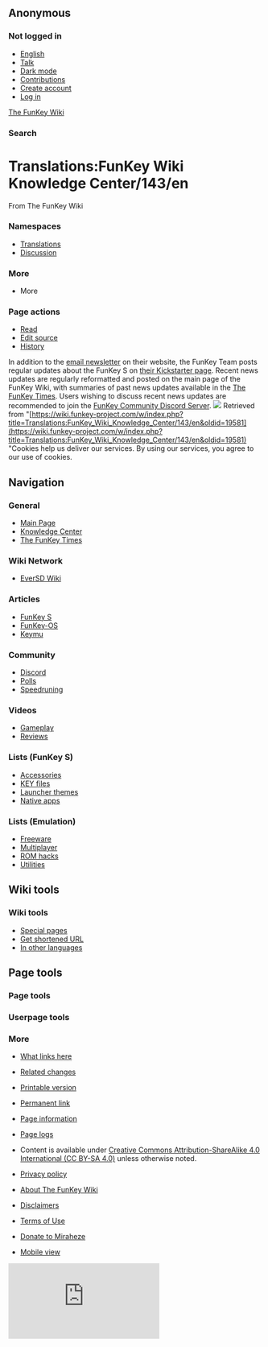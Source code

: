 ## Anonymous

### Not logged in

* [English](#)
* [Talk](/wiki/Special:MyTalk "Discussion about edits from this IP address [n]")
* [Dark mode](#)
* [Contributions](/wiki/Special:MyContributions "A list of edits made from this IP address [y]")
* [Create account](/w/index.php?title=Special:CreateAccount&returnto=Translations%3AFunKey+Wiki+Knowledge+Center%2F143%2Fen "You are encouraged to create an account and log in; however, it is not mandatory")
* [Log in](/w/index.php?title=Special:UserLogin&returnto=Translations%3AFunKey+Wiki+Knowledge+Center%2F143%2Fen "You are encouraged to log in; however, it is not mandatory [o]")

[The FunKey Wiki](/wiki/Main_Page)

### Search

# Translations:FunKey Wiki Knowledge Center/143/en

From The FunKey Wiki

### Namespaces

* [Translations](/wiki/Translations:FunKey_Wiki_Knowledge_Center/143/en)
* [Discussion](/w/index.php?title=Translations_talk:FunKey_Wiki_Knowledge_Center/143/en&action=edit&redlink=1 "Discussion about the content page (page does not exist) [t]")

### More

* More

### Page actions

* [Read](/wiki/Translations:FunKey_Wiki_Knowledge_Center/143/en)
* [Edit source](/w/index.php?title=Translations:FunKey_Wiki_Knowledge_Center/143/en&action=edit "Edit this page [e]")
* [History](/w/index.php?title=Translations:FunKey_Wiki_Knowledge_Center/143/en&action=history "Past revisions of this page [h]")

In addition to the [email newsletter](https://www.funkey-project.com/#comp-k9gow1reform) on their website, the FunKey Team posts regular updates about the FunKey S on [their Kickstarter page](https://www.kickstarter.com/projects/squonk/funkey-s-the-worlds-smallest-foldable-handheld-console/posts). Recent news updates are regularly reformatted and posted on the main page of the FunKey Wiki, with summaries of past news updates available in the [The FunKey Times](/wiki/The_FunKey_Times "The FunKey Times"). Users wishing to discuss recent news updates are recommended to join the [FunKey Community Discord Server](/wiki/FunKey_Community_Discord_Server "FunKey Community Discord Server").
![](https://wiki.funkey-project.com/wiki/Special:CentralAutoLogin/start?type=1x1) Retrieved from "[https://wiki.funkey-project.com/w/index.php?title=Translations:FunKey_Wiki_Knowledge_Center/143/en&oldid=19581](https://wiki.funkey-project.com/w/index.php?title=Translations:FunKey_Wiki_Knowledge_Center/143/en&oldid=19581) "Cookies help us deliver our services. By using our services, you agree to our use of cookies.

## Navigation

### General

* [Main Page](/wiki/Main_Page)
* [Knowledge Center](/wiki/FunKey_Wiki_Knowledge_Center)
* [The FunKey Times](/wiki/The_FunKey_Times)

### Wiki Network

* [EverSD Wiki](https://eversd.miraheze.org/wiki/Main_Page)

### Articles

* [FunKey S](/wiki/FunKey_S)
* [FunKey-OS](/wiki/FunKey-OS)
* [Keymu](/wiki/Keymu)

### Community

* [Discord](/wiki/FunKey_Community_Discord_Server)
* [Polls](/wiki/FunKey_Community_Poll)
* [Speedruning](/wiki/FunKey_Speedrun_Leaderboards)

### Videos

* [Gameplay](/wiki/List_of_games_with_FunKey_S_gameplay_footage)
* [Reviews](/wiki/The_FunKey_Times#Media_Reviews)

### Lists (FunKey S)

* [Accessories](/wiki/List_of_FunKey_S_compatible_keychain_accessories)
* [KEY files](/wiki/List_of_pre-configured_KEY_files)
* [Launcher themes](/wiki/List_of_third-party_launcher_themes)
* [Native apps](/wiki/List_of_third-party_OPK_applications)

### Lists (Emulation)

* [Freeware](/wiki/List_of_emulatable_games_(freeware))
* [Multiplayer](/wiki/List_of_games_with_hotseat_multiplayer)
* [ROM hacks](/wiki/List_of_recommended_ROM_hacks)
* [Utilities](/wiki/List_of_emulatable_utilities)

## Wiki tools

### Wiki tools

* [Special pages](/wiki/Special:SpecialPages "A list of all special pages [q]")
* [Get shortened URL](/w/index.php?title=Special:UrlShortener&url=https%3A%2F%2Fwiki.funkey-project.com%2Fwiki%2FTranslations%3AFunKey_Wiki_Knowledge_Center%2F143%2Fen)
* [In other languages](/w/index.php?title=Special:Translations&message=Translations%3AFunKey_Wiki_Knowledge_Center%2F143)

## Page tools

### Page tools

### Userpage tools

### More

* [What links here](/wiki/Special:WhatLinksHere/Translations:FunKey_Wiki_Knowledge_Center/143/en "A list of all wiki pages that link here [j]")
* [Related changes](/wiki/Special:RecentChangesLinked/Translations:FunKey_Wiki_Knowledge_Center/143/en "Recent changes in pages linked from this page [k]")
* [Printable version](javascript:print(); "Printable version of this page [p]")
* [Permanent link](/w/index.php?title=Translations:FunKey_Wiki_Knowledge_Center/143/en&oldid=19581 "Permanent link to this revision of the page")
* [Page information](/w/index.php?title=Translations:FunKey_Wiki_Knowledge_Center/143/en&action=info "More information about this page")
* [Page logs](/w/index.php?title=Special:Log&page=Translations%3AFunKey+Wiki+Knowledge+Center%2F143%2Fen)

* Content is available under [Creative Commons Attribution-ShareAlike 4.0 International (CC BY-SA 4.0)](https://creativecommons.org/licenses/by-sa/4.0/) unless otherwise noted.

* [Privacy policy](https://meta.miraheze.org/wiki/Privacy_Policy "m:Privacy Policy")
* [About The FunKey Wiki](/wiki/The_FunKey_Wiki:About "The FunKey Wiki:About")
* [Disclaimers](/wiki/The_FunKey_Wiki:General_disclaimer "The FunKey Wiki:General disclaimer")
* [Terms of Use](https://meta.miraheze.org/wiki/Terms_of_Use "m:Terms of Use")
* [Donate to Miraheze](https://meta.miraheze.org/wiki/Special:MyLanguage/Donate "m:Special:MyLanguage/Donate")
* [Mobile view](https://wiki.funkey-project.com/w/index.php?title=Translations:FunKey_Wiki_Knowledge_Center/143/en&mobileaction=toggle_view_mobile)

![](https://matomo.miraheze.org/matomo.php?idsite=6355&rec=1&action_name=Translations:FunKey_Wiki_Knowledge_Center/143/en)
